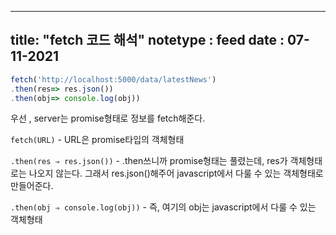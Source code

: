 
---
title:  "fetch 코드 해석"
notetype : feed
date : 07-11-2021
---

```js
fetch('http://localhost:5000/data/latestNews')
.then(res=> res.json())
.then(obj=> console.log(obj))
```



우선 , server는 promise형태로 정보를 fetch해준다.

`fetch(URL)`   - URL은 promise타입의 객체형태

`.then(res ⇒ res.json())`    - .then쓰니까 promise형태는 풀렸는데, res가 객체형태로는 나오지 않는다. 그래서 res.json()해주어 javascript에서 다룰 수 있는 객체형태로 만들어준다.

`.then(obj ⇒ console.log(obj))`   - 즉, 여기의 obj는  javascript에서 다룰 수 있는 객체형태
